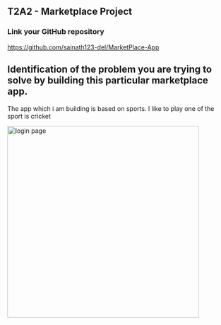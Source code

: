 
## T2A2 - Marketplace Project
  
### Link your GitHub repository
https://github.com/sainath123-del/MarketPlace-App 


## Identification of the problem you are trying to solve by building this particular marketplace app.

The app which i am building is based on sports. I like to play one of the sport is cricket 


<img width="434" alt="login page" src="https://user-images.githubusercontent.com/79548205/120629605-55a00680-c4a9-11eb-90d2-2fd47226a501.png">
